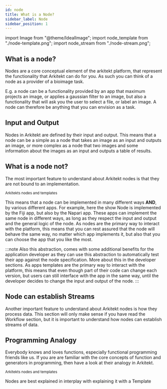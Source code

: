 ```yaml
---
id: node
title: What is a Node?
sidebar_label: Node
sidebar_position: 1
---
```


import Image from "@theme/IdealImage";
import node_template from "./node-template.png";
import node_stream from "./node-stream.png";



## What is a node?

Nodes are a core conceptual element of the arkitekt platform, that represent the
functionality that Arkitekt can do for you. As such you can think of a node as a provider of a bioimage task.

E.g. a node can be a functionality provided by an app that maximum projects an image, or applies a gaussian filter
to an image, but also a functionality that will ask you the user to select a file, or label an image. A node can
therefore be anything that you can envision as a task.

## Input and Output

Nodes in Arkitekt are defined by their input and output. This means that a node can be a simple as a node that
takes an image as an input and outputs an image, or more complex as a node that two images and some information
about the images as an input and outputs a table of results.

## What is a node not?


The most important feature to understand about Arkitekt nodes is that they are not bound to an implementation.

<div className="mt-2">
<Image img={node_template} />

<div className="text-gray-400 mb-2">
<small>Arkitekts nodes and templates</small>
</div>
</div>

This means that a node can be implemented in many different ways **AND**, by various different apps.
For example, here the show Node is implemented by the Fiji app, but also by the Napari app. These apps
can implement the same node in different ways, as long as they respect the input and output and the general
logic of the node. As nodes are the primary way to interact with the platform, this means that you can
rest assured that the node will behave the same way, no matter which app implements it, but also that
you can choose the app that you like the most.

:::note
Also this abstraction, comes with some additional benefits for the application developer as they can use this
abstraction to automatically test their app against the node specification. More about this in the developer
sections. As apps templates are the primary way to interact with the platform, this means that even though part
of their code can change each version, but users can still interface with the app in the same way, until the developer
decides to change the input and output of the node.
:::

## Node can establish Streams

Another important feature to understand about Arkitekt nodes is how they process data. This section will only
make sense if you have read the Workflow section, but it is important to understand how nodes can establish
streams of data. 


## Programming Analogy

Everybody knows and loves functions, especially functional programming friends like us. If you are
are familiar with the core concepts of function and generators in programming, then have a look at their
analogy in Arkitekt.

<div className="mt-2">
<Image img={node_stream} />

<div className="text-gray-400 mb-2">
<small>Arkitekts nodes and templates</small>
</div>
</div>

Nodes are best explained in interplay with explaining it with a Template


